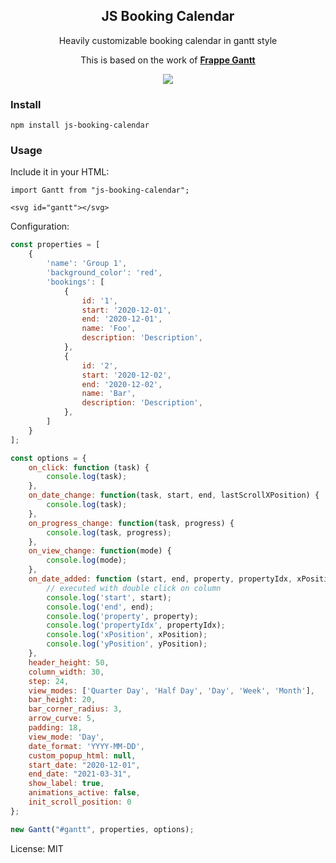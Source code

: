<div align="center">
    <h2>JS Booking Calendar</h2>
    <p align="center">
        <p>Heavily customizable booking calendar in gantt style</p>
        <p>This is based on the work of <a href="https://frappe.github.io/gantt"><b>Frappe Gantt</b></a></p>
    </p>
</div>

<p align="center">
    <a href="https://frappe.github.io/gantt">
        <img src="https://user-images.githubusercontent.com/867456/102086034-c0845500-3e17-11eb-98c7-e65c62494f36.png">
    </a>
</p>

### Install
```
npm install js-booking-calendar
```

### Usage
Include it in your HTML:
```
import Gantt from "js-booking-calendar";

<svg id="gantt"></svg>
```

Configuration:
```js
const properties = [
    {
        'name': 'Group 1',
        'background_color': 'red',
        'bookings': [
            {
                id: '1',
                start: '2020-12-01',
                end: '2020-12-01',
                name: 'Foo',
                description: 'Description',
            },
            {
                id: '2',
                start: '2020-12-02',
                end: '2020-12-02',
                name: 'Bar',
                description: 'Description',
            },
        ]
    }	
];

const options = {
    on_click: function (task) {
        console.log(task);
    },
    on_date_change: function(task, start, end, lastScrollXPosition) {
        console.log(task);
    },
    on_progress_change: function(task, progress) {
        console.log(task, progress);
    },
    on_view_change: function(mode) {
        console.log(mode);
    },
    on_date_added: function (start, end, property, propertyIdx, xPosition, yPosition){
        // executed with double click on column
        console.log('start', start);
        console.log('end', end);
        console.log('property', property);
        console.log('propertyIdx', propertyIdx);
        console.log('xPosition', xPosition);
        console.log('yPosition', yPosition);
    },
    header_height: 50,
    column_width: 30,
    step: 24,
    view_modes: ['Quarter Day', 'Half Day', 'Day', 'Week', 'Month'],
    bar_height: 20,
    bar_corner_radius: 3,
    arrow_curve: 5,
    padding: 18,
    view_mode: 'Day',   
    date_format: 'YYYY-MM-DD',
    custom_popup_html: null,
    start_date: "2020-12-01",
    end_date: "2021-03-31",
    show_label: true,
    animations_active: false,
    init_scroll_position: 0 
};

new Gantt("#gantt", properties, options); 
```

License: MIT
